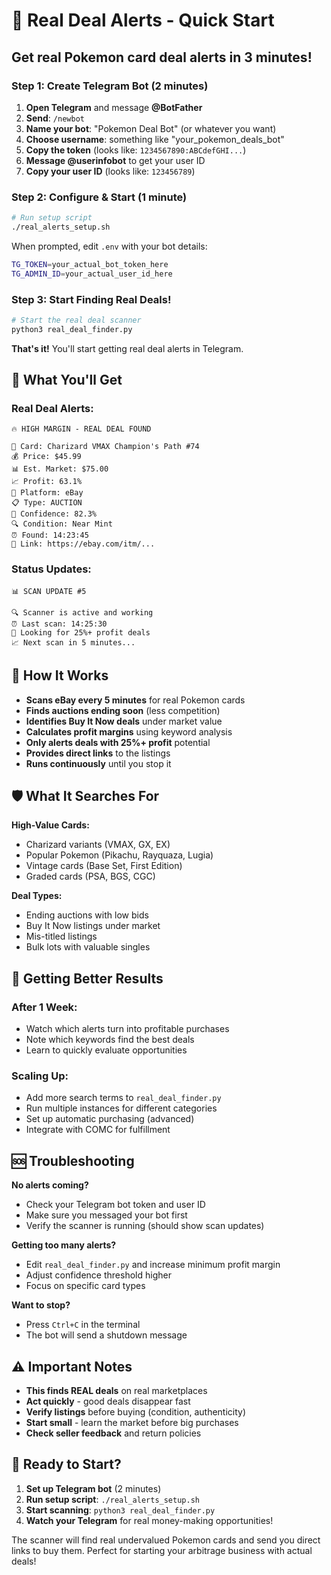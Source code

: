 # 🎴 Real Deal Alerts - Quick Start

## Get real Pokemon card deal alerts in 3 minutes!

### Step 1: Create Telegram Bot (2 minutes)

1. **Open Telegram** and message **@BotFather**
2. **Send**: `/newbot`
3. **Name your bot**: "Pokemon Deal Bot" (or whatever you want)
4. **Choose username**: something like "your_pokemon_deals_bot"
5. **Copy the token** (looks like: `1234567890:ABCdefGHI...`)
6. **Message @userinfobot** to get your user ID
7. **Copy your user ID** (looks like: `123456789`)

### Step 2: Configure & Start (1 minute)

```bash
# Run setup script
./real_alerts_setup.sh
```

When prompted, edit `.env` with your bot details:
```bash
TG_TOKEN=your_actual_bot_token_here
TG_ADMIN_ID=your_actual_user_id_here
```

### Step 3: Start Finding Real Deals!

```bash
# Start the real deal scanner
python3 real_deal_finder.py
```

**That's it!** You'll start getting real deal alerts in Telegram.

## 📱 What You'll Get

### Real Deal Alerts:
```
🔥 HIGH MARGIN - REAL DEAL FOUND

🎴 Card: Charizard VMAX Champion's Path #74
💰 Price: $45.99
📊 Est. Market: $75.00
📈 Profit: 63.1%
🏪 Platform: eBay
📋 Type: AUCTION
🎯 Confidence: 82.3%
🔍 Condition: Near Mint
⏰ Found: 14:23:45
🔗 Link: https://ebay.com/itm/...
```

### Status Updates:
```
📊 SCAN UPDATE #5

🔍 Scanner is active and working
⏰ Last scan: 14:25:30
🎯 Looking for 25%+ profit deals
📈 Next scan in 5 minutes...
```

## 🎯 How It Works

- **Scans eBay every 5 minutes** for real Pokemon cards
- **Finds auctions ending soon** (less competition)
- **Identifies Buy It Now deals** under market value
- **Calculates profit margins** using keyword analysis
- **Only alerts deals with 25%+ profit** potential
- **Provides direct links** to the listings
- **Runs continuously** until you stop it

## 🛡️ What It Searches For

**High-Value Cards:**
- Charizard variants (VMAX, GX, EX)
- Popular Pokemon (Pikachu, Rayquaza, Lugia)
- Vintage cards (Base Set, First Edition)
- Graded cards (PSA, BGS, CGC)

**Deal Types:**
- Ending auctions with low bids
- Buy It Now listings under market
- Mis-titled listings
- Bulk lots with valuable singles

## 🚀 Getting Better Results

### After 1 Week:
- Watch which alerts turn into profitable purchases
- Note which keywords find the best deals
- Learn to quickly evaluate opportunities

### Scaling Up:
- Add more search terms to `real_deal_finder.py`
- Run multiple instances for different categories
- Set up automatic purchasing (advanced)
- Integrate with COMC for fulfillment

## 🆘 Troubleshooting

**No alerts coming?**
- Check your Telegram bot token and user ID
- Make sure you messaged your bot first
- Verify the scanner is running (should show scan updates)

**Getting too many alerts?**
- Edit `real_deal_finder.py` and increase minimum profit margin
- Adjust confidence threshold higher
- Focus on specific card types

**Want to stop?**
- Press `Ctrl+C` in the terminal
- The bot will send a shutdown message

## ⚠️ Important Notes

- **This finds REAL deals** on real marketplaces
- **Act quickly** - good deals disappear fast
- **Verify listings** before buying (condition, authenticity)
- **Start small** - learn the market before big purchases
- **Check seller feedback** and return policies

## 🎉 Ready to Start?

1. **Set up Telegram bot** (2 minutes)
2. **Run setup script**: `./real_alerts_setup.sh`
3. **Start scanning**: `python3 real_deal_finder.py`
4. **Watch your Telegram** for real money-making opportunities!

The scanner will find real undervalued Pokemon cards and send you direct links to buy them. Perfect for starting your arbitrage business with actual deals!
